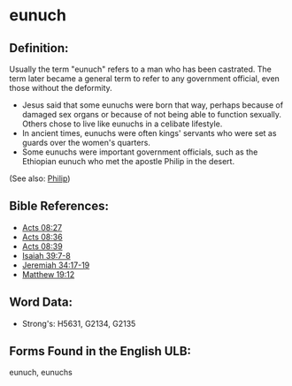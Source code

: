 # eunuch

## Definition:

Usually the term "eunuch" refers to a man who has been castrated. The term later became a general term to refer to any government official, even those without the deformity.

* Jesus said that some eunuchs were born that way, perhaps because of damaged sex organs or because of not being able to function sexually. Others chose to live like eunuchs in a celibate lifestyle.
* In ancient times, eunuchs were often kings' servants who were set as guards over the women's quarters.
* Some eunuchs were important government officials, such as the Ethiopian eunuch who met the apostle Philip in the desert.

(See also: [Philip](../names/philip.md))

## Bible References:

* [Acts 08:27](rc://en/tn/help/act/08/27)
* [Acts 08:36](rc://en/tn/help/act/08/36)
* [Acts 08:39](rc://en/tn/help/act/08/39)
* [Isaiah 39:7-8](rc://en/tn/help/isa/39/07)
* [Jeremiah 34:17-19](rc://en/tn/help/jer/34/17)
* [Matthew 19:12](rc://en/tn/help/mat/19/12)

## Word Data:

* Strong's: H5631, G2134, G2135

## Forms Found in the English ULB:

eunuch, eunuchs

